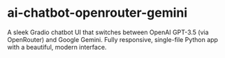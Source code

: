 # ai-chatbot-openrouter-gemini
A sleek Gradio chatbot UI that switches between OpenAI GPT-3.5 (via OpenRouter) and Google Gemini. Fully responsive, single-file Python app with a beautiful, modern interface.
